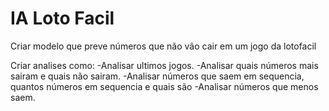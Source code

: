 # IA Loto Facil
Criar modelo que preve números que não vão cair em um jogo da lotofacil

Criar analises como:
-Analisar ultimos jogos.
-Analisar quais números mais sairam e quais não sairam.
-Analisar números que saem em sequencia, quantos números em sequencia e quais são
-Analisar números que menos saem.
